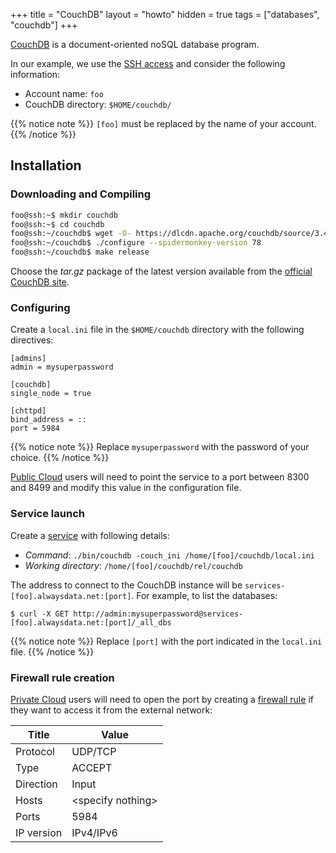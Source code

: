 +++
title = "CouchDB"
layout = "howto"
hidden = true
tags = ["databases", "couchdb"]
+++

 [CouchDB](https://couchdb.apache.org/) is a document-oriented noSQL database program. 

In our example, we use the [SSH access](remote-access/ssh) and consider the following information:

- Account name: `foo`
- CouchDB directory: `$HOME/couchdb/`

{{% notice note %}}
`[foo]` must be replaced by the name of your account.
{{% /notice %}}

## Installation
### Downloading and Compiling

```sh
foo@ssh:~$ mkdir couchdb
foo@ssh:~$ cd couchdb
foo@ssh:~/couchdb$ wget -O- https://dlcdn.apache.org/couchdb/source/3.4.1/apache-couchdb-3.4.1.tar.gz | tar -xz --strip-components=1
foo@ssh:~/couchdb$ ./configure --spidermonkey-version 78
foo@ssh:~/couchdb$ make release
```

Choose the *tar.gz* package of the latest version available from the [official CouchDB site](https://dlcdn.apache.org/couchdb/source/).

### Configuring

Create a `local.ini` file in the `$HOME/couchdb` directory with the following directives:

```
[admins]
admin = mysuperpassword

[couchdb]
single_node = true

[chttpd]
bind_address = ::
port = 5984
```

{{% notice note %}}
Replace `mysuperpassword` with the password of your choice.
{{% /notice %}}

[Public Cloud](accounts/billing/public-cloud-prices) users will need to point the service to a port between 8300 and 8499 and modify this value in the configuration file.

### Service launch

Create a [service](services) with following details:

- *Command*: `./bin/couchdb -couch_ini /home/[foo]/couchdb/local.ini`
- *Working directory*: `/home/[foo]/couchdb/rel/couchdb`

The address to connect to the CouchDB instance will be `services-[foo].alwaysdata.net:[port]`. For example, to list the databases:

```
$ curl -X GET http://admin:mysuperpassword@services-[foo].alwaysdata.net:[port]/_all_dbs
```

{{% notice note %}}
Replace `[port]` with the port indicated in the `local.ini` file.
{{% /notice %}}


### Firewall rule creation

[Private Cloud](accounts/billing/private-cloud-prices) users will need to open the port by creating a [firewall rule](security/network/configure-firewall) if they want to access it from the external network:

|Title|Value|
|--- |--- |
|Protocol|UDP/TCP|
|Type|ACCEPT|
|Direction|Input|
|Hosts|\<specify nothing>|
|Ports|5984|
|IP version|IPv4/IPv6|
